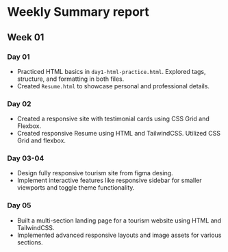 # Weekly Summary report

## Week 01

### Day 01
- Practiced HTML basics in `day1-html-practice.html`. Explored tags, structure, and formatting in both files.
- Created `Resume.html` to showcase personal and professional details.

### Day 02
- Created a responsive site with testimonial cards using CSS Grid and Flexbox.
- Created responsive Resume using HTML and TailwindCSS. Utilized CSS Grid and flexbox.

### Day 03-04
- Design fully responsive tourism site from figma desing.
- Implement interactive features like responsive sidebar for smaller viewports and toggle theme functionality.

### Day 05
- Built a multi-section landing page for a tourism website using HTML and TailwindCSS.
- Implemented advanced responsive layouts and image assets for various sections.